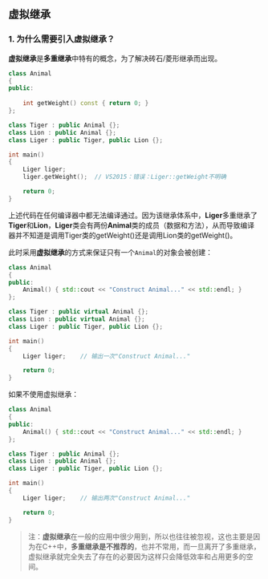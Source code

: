 ## 虚拟继承
### 1. 为什么需要引入虚拟继承？
**虚拟继承**是**多重继承**中特有的概念，为了解决砖石/菱形继承而出现。
``` C++
class Animal
{
public:
	
	int getWeight() const { return 0; }
};

class Tiger : public Animal {};
class Lion : public Animal {};
class Liger : public Tiger, public Lion {};

int main()
{
	Liger liger;
	liger.getWeight();  // VS2015：错误：Liger::getWeight不明确

	return 0;
}
```
上述代码在任何编译器中都无法编译通过。因为该继承体系中，**Liger**多重继承了**Tiger**和**Lion**，**Liger**类会有两份**Animal**类的成员（数据和方法），从而导致编译器并不知道是调用Tiger类的getWeight()还是调用Lion类的getWeight()。

此时采用**虚拟继承**的方式来保证只有一个`Animal`的对象会被创建：
``` C++
class Animal
{
public:
	Animal() { std::cout << "Construct Animal..." << std::endl; }
};

class Tiger : public virtual Animal {};
class Lion : public virtual Animal {};
class Liger : public Tiger, public Lion {};

int main()
{
	Liger liger;	// 输出一次"Construct Animal..."

	return 0;
}
```
如果不使用虚拟继承：
``` C++
class Animal
{
public:
	Animal() { std::cout << "Construct Animal..." << std::endl; }
};

class Tiger : public Animal {};
class Lion : public Animal {};
class Liger : public Tiger, public Lion {};

int main()
{
	Liger liger;	// 输出两次"Construct Animal..."

	return 0;
}
```


> 注：**虚拟继承**在一般的应用中很少用到，所以也往往被忽视，这也主要是因为在C++中，**多重继承是不推荐的**，也并不常用，而一旦离开了多重继承，虚拟继承就完全失去了存在的必要因为这样只会降低效率和占用更多的空间。

